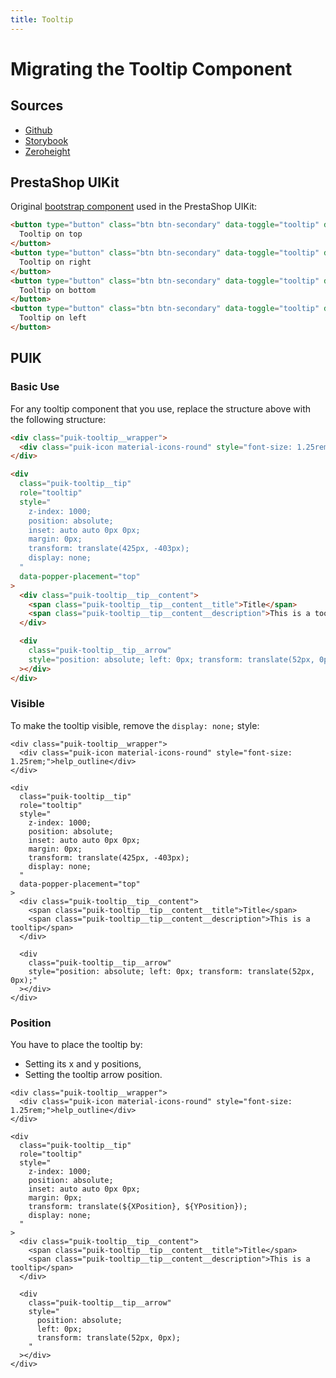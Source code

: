 ```yaml
---
title: Tooltip
---
```


# Migrating the Tooltip Component

## Sources

- [Github](https://github.com/PrestaShopCorp/puik/tree/main/packages/components/tooltip)
- [Storybook](https://uikit.prestashop.com/?path=/story/components-tooltip--default)
- [Zeroheight](https://zeroheight.com/47c0ab1be/p/65b8a0-tooltip/b/87b096)

## PrestaShop UIKit

Original [bootstrap component](https://getbootstrap.com/docs/4.0/components/tooltips/) used in the PrestaShop UIKit:

```html
<button type="button" class="btn btn-secondary" data-toggle="tooltip" data-placement="top" title="Tooltip on top">
  Tooltip on top
</button>
<button type="button" class="btn btn-secondary" data-toggle="tooltip" data-placement="right" title="Tooltip on right">
  Tooltip on right
</button>
<button type="button" class="btn btn-secondary" data-toggle="tooltip" data-placement="bottom" title="Tooltip on bottom">
  Tooltip on bottom
</button>
<button type="button" class="btn btn-secondary" data-toggle="tooltip" data-placement="left" title="Tooltip on left">
  Tooltip on left
</button>
```

## PUIK

### Basic Use

For any tooltip component that you use, replace the structure above with the following structure:

```html
<div class="puik-tooltip__wrapper">
  <div class="puik-icon material-icons-round" style="font-size: 1.25rem;">help_outline</div>
</div>

<div
  class="puik-tooltip__tip"
  role="tooltip"
  style="
    z-index: 1000;
    position: absolute;
    inset: auto auto 0px 0px;
    margin: 0px;
    transform: translate(425px, -403px);
    display: none;
  "
  data-popper-placement="top"
>
  <div class="puik-tooltip__tip__content">
    <span class="puik-tooltip__tip__content__title">Title</span>
    <span class="puik-tooltip__tip__content__description">This is a tooltip</span>
  </div>

  <div
    class="puik-tooltip__tip__arrow"
    style="position: absolute; left: 0px; transform: translate(52px, 0px);"
  ></div>
</div>
```

### Visible

To make the tooltip visible, remove the `display: none;` style:

```html{14}
<div class="puik-tooltip__wrapper">
  <div class="puik-icon material-icons-round" style="font-size: 1.25rem;">help_outline</div>
</div>

<div
  class="puik-tooltip__tip"
  role="tooltip"
  style="
    z-index: 1000;
    position: absolute;
    inset: auto auto 0px 0px;
    margin: 0px;
    transform: translate(425px, -403px);
    display: none;
  "
  data-popper-placement="top"
>
  <div class="puik-tooltip__tip__content">
    <span class="puik-tooltip__tip__content__title">Title</span>
    <span class="puik-tooltip__tip__content__description">This is a tooltip</span>
  </div>

  <div
    class="puik-tooltip__tip__arrow"
    style="position: absolute; left: 0px; transform: translate(52px, 0px);"
  ></div>
</div>
```

### Position

You have to place the tooltip by:

- Setting its x and y positions,
- Setting the tooltip arrow position.

```html{13,27}
<div class="puik-tooltip__wrapper">
  <div class="puik-icon material-icons-round" style="font-size: 1.25rem;">help_outline</div>
</div>

<div
  class="puik-tooltip__tip"
  role="tooltip"
  style="
    z-index: 1000;
    position: absolute;
    inset: auto auto 0px 0px;
    margin: 0px;
    transform: translate(${XPosition}, ${YPosition});
    display: none;
  "
>
  <div class="puik-tooltip__tip__content">
    <span class="puik-tooltip__tip__content__title">Title</span>
    <span class="puik-tooltip__tip__content__description">This is a tooltip</span>
  </div>

  <div
    class="puik-tooltip__tip__arrow"
    style="
      position: absolute;
      left: 0px;
      transform: translate(52px, 0px);
    "
  ></div>
</div>
```

